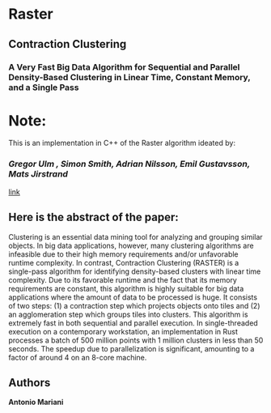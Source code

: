 # Raster 
## Contraction Clustering
### A Very Fast Big Data Algorithm for Sequential and Parallel Density-Based Clustering in Linear Time, Constant Memory, and a Single Pass


# Note:
This is an implementation in C++ of the Raster algorithm ideated by: 
### <cite>Gregor Ulm , Simon Smith, Adrian Nilsson, Emil Gustavsson, Mats Jirstrand </cite> 

[link](https://arxiv.org/abs/1907.03620)

## Here is the abstract of the paper:

Clustering is an essential data mining tool for analyzing and grouping similar objects. In big data applications,
however, many clustering algorithms are infeasible due to their high memory requirements and/or unfavorable runtime
complexity. In contrast, Contraction Clustering (RASTER) is a single-pass algorithm for identifying density-based
clusters with linear time complexity. Due to its favorable runtime and the fact that its memory requirements are
constant, this algorithm is highly suitable for big data applications where the amount of data to be processed is huge.
It consists of two steps: (1) a contraction step which projects objects onto tiles and (2) an agglomeration step which
groups tiles into clusters. This algorithm is extremely fast in both sequential and parallel execution. In single-threaded
execution on a contemporary workstation, an implementation in Rust processes a batch of 500 million points with 1
million clusters in less than 50 seconds. The speedup due to parallelization is significant, amounting to a factor of
around 4 on an 8-core machine.


## Authors

**Antonio Mariani**
